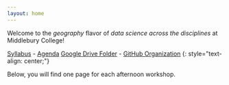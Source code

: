 ```yaml
---
layout: home
---
```


Welcome to the *geography* flavor of *data science across the disciplines* at Middlebury College!  

[Syllabus](syllabus) - [Agenda](agenda) [Google Drive Folder](https://drive.google.com/drive/folders/1oxtq-NfEi92eonyS9BNvXJRcc1YD_MYS?usp=sharing) - [GitHub Organization](https://github.com/opengisci)
{: style="text-align: center;"}

Below, you will find one page for each afternoon workshop.